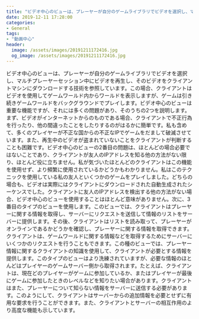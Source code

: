 ```yaml
---
title: "ビデオ中心のビューは、プレーヤーが自分のゲームライブラリでビデオを選択し、マルチプレーヤーセッション中にビデオを再生し、そのビデオをクライアントマシンにダウンロードする技術を参照しています。"
date: 2019-12-11 17:28:00
categories:
- General
tags:
- "動画中心"
header:
  image: /assets/images/20191211172416.jpg
  og_image: /assets/images/20191211172416.jpg
---
```


ビデオ中心のビューは、プレーヤーが自分のゲームライブラリでビデオを選択し、マルチプレーヤーセッション中にビデオを再生し、そのビデオをクライアントマシンにダウンロードする技術を参照しています。この場合、クライアントはビデオを使用してゲームワールド内からワールドを表示しますが、ゲームは引き続きゲームワールドをバックグラウンドでプレイします。ビデオ中心のビューは重要な機能ですが、それには多くの問題があり、そのうちの2つを説明します。まず、ビデオがインターネットからのものである場合、クライアントで不正行為を行ったり、他の間違ったことをしたりするのがはるかに簡単です。私も含めて、多くのプレイヤーが不正な国からの不正なIPでゲームをだまして破滅させています。また、再生中のビデオが盗まれていないことをクライアントが判断することも困難です。ビデオ中心のビューの2番目の問題は、ほとんどの場合必要ではないことであり、クライアントが友人のIPアドレスを知る他の方法がない限り、ほとんど役に立ちません。私が気づいたほとんどのクライアントはこの機能を使用せず、より頻繁に使用されているかどうかもわかりません。私はこのテクニックを使用している私の友人といくつかのゲームをプレイしました。どちらの場合も、ビデオは実際にはクライアントにダウンロードされた自動生成されたシーケンスでした。クライアントに友人のIPアドレスを検出する他の方法がない場合、ビデオ中心のビューを使用することはほとんど意味がありません。次に、3番目のタイプのビューを使用します。このビューでは、クライアントはプレーヤーに関する情報を取得し、サーバーにリクエストを送信して情報のリストをサーバーに提供します。その後、クライアントはリストを読み取って、プレーヤーがオンラインであるかどうかを確認し、プレーヤーに関する情報を取得できます。クライアントは、ゲームワールドに関する情報などを取得するためにサーバーにいくつかのリクエストを行うこともできます。この種のビューでは、プレーヤー情報に関するクライアントの知識を使用して、クライアントが必要とする情報を提供します。このタイプのビューはより洗練されていますが、必要な情報のほとんどはプレイヤーのゲームサーバー側から取得されます。たとえば、クライアントは、現在どのプレイヤーがゲームに参加しているか、またはプレイヤーが最後にゲームに参加したときのレベルなどを知りたい場合があります。クライアントはまた、プレーヤーについて知らない情報をサーバーに送信する必要があります。このようにして、クライアントはサーバーからの追加情報を必要とせずに有用な要求を行うことができます。また、クライアントとサーバーの相互作用のより高度な機能も示しています。
